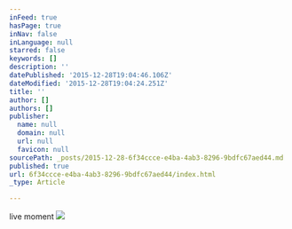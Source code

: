 ```yaml
---
inFeed: true
hasPage: true
inNav: false
inLanguage: null
starred: false
keywords: []
description: ''
datePublished: '2015-12-28T19:04:46.106Z'
dateModified: '2015-12-28T19:04:24.251Z'
title: ''
author: []
authors: []
publisher:
  name: null
  domain: null
  url: null
  favicon: null
sourcePath: _posts/2015-12-28-6f34ccce-e4ba-4ab3-8296-9bdfc67aed44.md
published: true
url: 6f34ccce-e4ba-4ab3-8296-9bdfc67aed44/index.html
_type: Article

---
```

live moment
![](https://the-grid-user-content.s3-us-west-2.amazonaws.com/fa31877f-55af-4048-a839-4f0a4ecdc2a4.jpg)